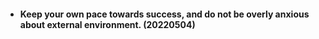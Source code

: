 - #### Keep your own pace towards success, and do not be overly anxious about external environment. (20220504) 
